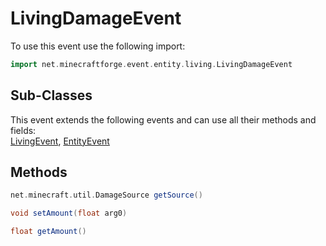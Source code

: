 # LivingDamageEvent

To use this event use the following import:
```groovy
import net.minecraftforge.event.entity.living.LivingDamageEvent
```

## Sub-Classes
This event extends the following events and can use all their methods and fields: <br>
[LivingEvent](living_event.md), [EntityEvent](entity_event.md)

## Methods
```groovy
net.minecraft.util.DamageSource getSource()
```

```groovy
void setAmount(float arg0)
```

```groovy
float getAmount()
```

